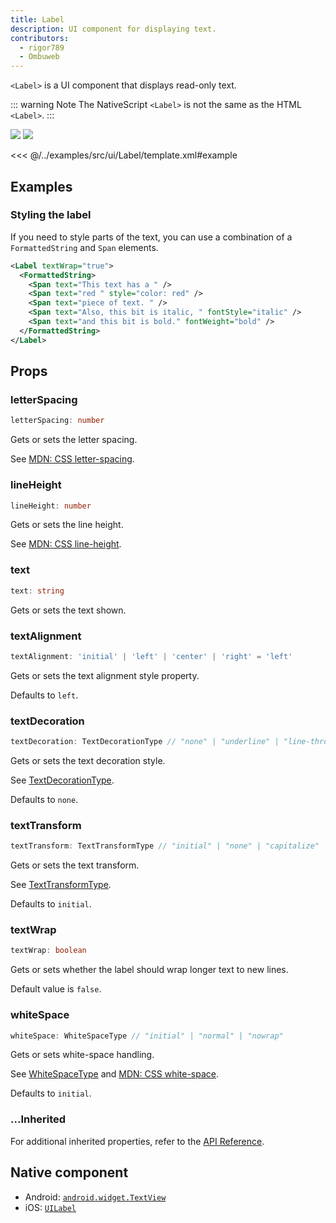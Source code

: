 ```yaml
---
title: Label
description: UI component for displaying text.
contributors:
  - rigor789
  - Ombuweb
---
```


<!-- TODO: Add flavors -->

`<Label>` is a UI component that displays read-only text.

::: warning Note
The NativeScript `<Label>` is not the same as the HTML `<Label>`.
:::

<DeviceFrame type="ios">
<img src="../assets/images/screenshots/ios/Label.png"/>
</DeviceFrame>
<DeviceFrame type="android">
<img src="../assets/images/screenshots/android/Label.png"/>
</DeviceFrame>

<<< @/../examples/src/ui/Label/template.xml#example

## Examples

### Styling the label

If you need to style parts of the text, you can use a combination of a `FormattedString` and `Span` elements.

```xml
<Label textWrap="true">
  <FormattedString>
    <Span text="This text has a " />
    <Span text="red " style="color: red" />
    <Span text="piece of text. " />
    <Span text="Also, this bit is italic, " fontStyle="italic" />
    <Span text="and this bit is bold." fontWeight="bold" />
  </FormattedString>
</Label>
```

## Props

### letterSpacing

```ts
letterSpacing: number
```

Gets or sets the letter spacing.

See [MDN: CSS letter-spacing](https://developer.mozilla.org/en-US/docs/Web/CSS/letter-spacing).

### lineHeight

```ts
lineHeight: number
```

Gets or sets the line height.

See [MDN: CSS line-height](https://developer.mozilla.org/en-US/docs/Web/CSS/line-height).

### text

```ts
text: string
```

Gets or sets the text shown.

### textAlignment

```ts
textAlignment: 'initial' | 'left' | 'center' | 'right' = 'left'
```

Gets or sets the text alignment style property.

Defaults to `left`.

### textDecoration

```ts
textDecoration: TextDecorationType // "none" | "underline" | "line-through" | "underline line-through"
```

Gets or sets the text decoration style.

See [TextDecorationType](/api/namespace/CoreTypes#textdecorationtype).

Defaults to `none`.

### textTransform

```ts
textTransform: TextTransformType // "initial" | "none" | "capitalize" | "uppercase" | "lowercase"
```

Gets or sets the text transform.

See [TextTransformType](/api/namespace/CoreTypes#texttransformtype).

Defaults to `initial`.

### textWrap

```ts
textWrap: boolean
```

Gets or sets whether the label should wrap longer text to new lines.

Default value is `false`.

### whiteSpace

```ts
whiteSpace: WhiteSpaceType // "initial" | "normal" | "nowrap"
```

Gets or sets white-space handling.

See [WhiteSpaceType](/api/namespace/CoreTypes#whitespacetype) and [MDN: CSS white-space](https://developer.mozilla.org/en-US/docs/Web/CSS/white-space).

Defaults to `initial`.

### ...Inherited

For additional inherited properties, refer to the [API Reference](/api/class/Label).

<!-- note: commented out - does it make sense to cover textChange? There's rarely a need to listen to this in real apps, so perhaps it's better to just document/link to the Property System page (once ready) that covers how every property emits {property}Change events. -->
<!-- ## Events

### textChange

```ts
on('textChange', (args: PropertyChangeData) => {
  const label = args.object as Label
  console.log('Label text changed to:', args.value)
})
```

Emitted when the label text is changed. -->

## Native component

- Android: [`android.widget.TextView`](https://developer.android.com/reference/android/widget/TextView.html)
- iOS: [`UILabel`](https://developer.apple.com/documentation/uikit/uilabel)
